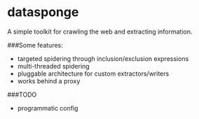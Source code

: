 datasponge
==========

A simple toolkit for crawling the web and extracting information.

###Some features:
* targeted spidering through inclusion/exclusion expressions
* multi-threaded spidering
* pluggable architecture for custom extractors/writers
* works behind a proxy

###TODO
* programmatic config
